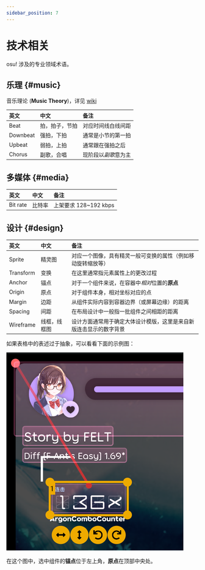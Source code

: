 ```yaml
---
sidebar_position: 7
---
```


# 技术相关

osu! 涉及的专业领域术语。

## 乐理 {#music}

音乐理论 (**Music Theory**)，详见 [wiki](https://osu.ppy.sh/wiki/zh/Music_theory)

| 英文 | 中文 | 备注 |
| :-- | :-- | :-- |
| Beat | 拍，拍子，节拍 | 对应时间线白线间距 |
| Downbeat | 强拍，下拍 | 通常是小节的第一拍 |
| Upbeat | 弱拍，上拍 | 通常跟在强拍之后 |
| Chorus | 副歌，合唱 | 现阶段以*副歌*意为主 |

## 多媒体 {#media}

| 英文 | 中文 | 备注 |
| :-- | :-- | :-- |
| Bit rate | 比特率 | 上架要求 128~192 kbps |

## 设计 {#design}

| 英文 | 中文 | 备注 |
| :-- | :-- | :-- |
| Sprite | 精灵图 | 对应一个图像，具有精灵一般可变换的属性（例如移动旋转缩放等） |
| Transform | 变换 | 在这里通常指元素属性上的更改过程 |
| Anchor | 锚点 | 对于一个组件来说，在容器中*相对*位置的**原点** |
| Origin | 原点 | 对于组件本身，相对坐标对应的点 |
| Margin | 边距 | 从组件实际内容到容器边界（或屏幕边缘）的距离 |
| Spacing | 间距 | 在布局设计中一般指一批组件之间相距的距离 |
| Wireframe | 线框，线框图 | 设计方面通常用于确定大体设计模版，这里是来自新版连击显示的数字背景 |

如果表格中的表述过于抽象，可以看看下面的示例图：

![Anchor 与 Origin 的示例图](img/anchor-and-origin.png)

在这个图中，选中组件的**锚点**位于左上角，**原点**在顶部中央处。
